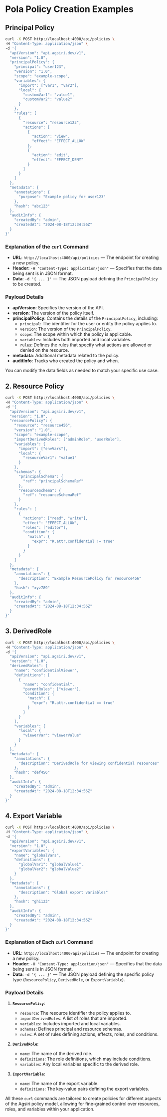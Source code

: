 # Pola Policy Creation Examples

## Principal Policy 

```bash
curl -X POST http://localhost:4000/api/policies \
-H "Content-Type: application/json" \
-d '{
  "apiVersion": "api.agsiri.dev/v1",
  "version": "1.0",
  "principalPolicy": {
    "principal": "user123",
    "version": "1.0",
    "scope": "example-scope",
    "variables": {
      "import": ["var1", "var2"],
      "local": {
        "customVar1": "value1",
        "customVar2": "value2"
      }
    },
    "rules": [
      {
        "resource": "resource123",
        "actions": [
          {
            "action": "view",
            "effect": "EFFECT_ALLOW"
          },
          {
            "action": "edit",
            "effect": "EFFECT_DENY"
          }
        ]
      }
    ]
  },
  "metadata": {
    "annotations": {
      "purpose": "Example policy for user123"
    },
    "hash": "abc123"
  },
  "auditInfo": {
    "createdBy": "admin",
    "createdAt": "2024-08-18T12:34:56Z"
  }
}'
```

### Explanation of the `curl` Command

- **URL**: `http://localhost:4000/api/policies` — The endpoint for creating a new policy.
- **Header**: `-H "Content-Type: application/json"` — Specifies that the data being sent is in JSON format.
- **Data**: `-d '{ ... }'` — The JSON payload defining the `PrincipalPolicy` to be created.

### Payload Details

- **apiVersion**: Specifies the version of the API.
- **version**: The version of the policy itself.
- **principalPolicy**: Contains the details of the `PrincipalPolicy`, including:
  - `principal`: The identifier for the user or entity the policy applies to.
  - `version`: The version of the `PrincipalPolicy`.
  - `scope`: The scope within which the policy is applicable.
  - `variables`: Includes both imported and local variables.
  - `rules`: Defines the rules that specify what actions are allowed or denied on the resource.
- **metadata**: Additional metadata related to the policy.
- **auditInfo**: Tracks who created the policy and when.

You can modify the data fields as needed to match your specific use case.

## 2. Resource Policy

```bash
curl -X POST http://localhost:4000/api/policies \
-H "Content-Type: application/json" \
-d '{
  "apiVersion": "api.agsiri.dev/v1",
  "version": "1.0",
  "resourcePolicy": {
    "resource": "resource456",
    "version": "1.0",
    "scope": "example-scope",
    "importDerivedRoles": ["adminRole", "userRole"],
    "variables": {
      "import": ["envVars"],
      "local": {
        "resourceVar1": "value1"
      }
    },
    "schemas": {
      "principalSchema": {
        "ref": "principalSchemaRef"
      },
      "resourceSchema": {
        "ref": "resourceSchemaRef"
      }
    },
    "rules": [
      {
        "actions": ["read", "write"],
        "effect": "EFFECT_ALLOW",
        "roles": ["editor"],
        "condition": {
          "match": {
            "expr": "R.attr.confidential != true"
          }
        }
      }
    ]
  },
  "metadata": {
    "annotations": {
      "description": "Example ResourcePolicy for resource456"
    },
    "hash": "xyz789"
  },
  "auditInfo": {
    "createdBy": "admin",
    "createdAt": "2024-08-18T12:34:56Z"
  }
}'
```

## 3. DerivedRole

```bash
curl -X POST http://localhost:4000/api/policies \
-H "Content-Type: application/json" \
-d '{
  "apiVersion": "api.agsiri.dev/v1",
  "version": "1.0",
  "derivedRoles": {
    "name": "confidentialViewer",
    "definitions": [
      {
        "name": "confidential",
        "parentRoles": ["viewer"],
        "condition": {
          "match": {
            "expr": "R.attr.confidential == true"
          }
        }
      }
    ],
    "variables": {
      "local": {
        "viewerVar": "viewerValue"
      }
    }
  },
  "metadata": {
    "annotations": {
      "description": "DerivedRole for viewing confidential resources"
    },
    "hash": "def456"
  },
  "auditInfo": {
    "createdBy": "admin",
    "createdAt": "2024-08-18T12:34:56Z"
  }
}'
```

## 4. Export Variable

```bash
curl -X POST http://localhost:4000/api/policies \
-H "Content-Type: application/json" \
-d '{
  "apiVersion": "api.agsiri.dev/v1",
  "version": "1.0",
  "exportVariables": {
    "name": "globalVars",
    "definitions": {
      "globalVar1": "globalValue1",
      "globalVar2": "globalValue2"
    }
  },
  "metadata": {
    "annotations": {
      "description": "Global export variables"
    },
    "hash": "ghi123"
  },
  "auditInfo": {
    "createdBy": "admin",
    "createdAt": "2024-08-18T12:34:56Z"
  }
}'
```

### Explanation of Each `curl` Command

- **URL**: `http://localhost:4000/api/policies` — The endpoint for creating a new policy.
- **Header**: `-H "Content-Type: application/json"` — Specifies that the data being sent is in JSON format.
- **Data**: `-d '{ ... }'` — The JSON payload defining the specific policy type (`ResourcePolicy`, `DerivedRole`, or `ExportVariable`).

### Payload Details

1. **`ResourcePolicy`**:
   - `resource`: The resource identifier the policy applies to.
   - `importDerivedRoles`: A list of roles that are imported.
   - `variables`: Includes imported and local variables.
   - `schemas`: Defines principal and resource schemas.
   - `rules`: A set of rules defining actions, effects, roles, and conditions.

2. **`DerivedRole`**:
   - `name`: The name of the derived role.
   - `definitions`: The role definitions, which may include conditions.
   - `variables`: Any local variables specific to the derived role.

3. **`ExportVariable`**:
   - `name`: The name of the export variable.
   - `definitions`: The key-value pairs defining the export variables.

All these `curl` commands are tailored to create policies for different aspects of the Agsiri policy model, allowing for fine-grained control over resources, roles, and variables within your application.
